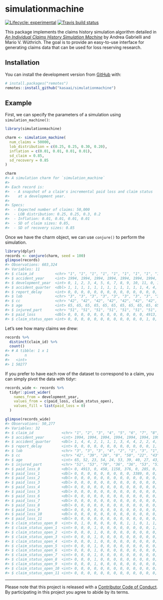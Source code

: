 
<!-- README.md is generated from README.Rmd. Please edit that file -->

# simulationmachine

<!-- badges: start -->

[![Lifecycle:
experimental](https://img.shields.io/badge/lifecycle-experimental-orange.svg)](https://www.tidyverse.org/lifecycle/#experimental)
[![Travis build
status](https://travis-ci.org/kasaai/simulationmachine.svg?branch=master)](https://travis-ci.org/kasaai/simulationmachine)
<!-- badges: end -->

This package implements the claims history simulation algorithm detailed
in [*An Individual Claims History Simulation
Machine*](https://www.mdpi.com/2227-9091/6/2/29) by Andrea Gabrielli and
Mario V. Wüthrich. The goal is to provide an easy-to-use interface for
generating claims data that can be used for loss reserving research.

## Installation

You can install the development version from
[GitHub](https://github.com/) with:

``` r
# install.packages("remotes")
remotes::install_github("kasaai/simulationmachine")
```

## Example

First, we can specify the parameters of a simulation using
`simulation_machine()`:

``` r
library(simulationmachine)

charm <- simulation_machine(
  num_claims = 50000, 
  lob_distribution = c(0.25, 0.25, 0.30, 0.20), 
  inflation = c(0.01, 0.01, 0.01, 0.01), 
  sd_claim = 0.85, 
  sd_recovery = 0.85
)

charm
#> A simulation charm for `simulation_machine`
#> 
#> Each record is:
#>  - A snapshot of a claim's incremental paid loss and claim status
#>    at a development year.
#> 
#> Specs:
#>  - Expected number of claims: 50,000
#>  - LOB distribution: 0.25, 0.25, 0.3, 0.2
#>  - Inflation: 0.01, 0.01, 0.01, 0.01
#>  - SD of claim sizes: 0.85,
#>  - SD of recovery sizes: 0.85
```

Once we have the charm object, we can use `conjure()` to perform the
simulation.

``` r
library(dplyr)
records <- conjure(charm, seed = 100)
glimpse(records)
#> Observations: 603,324
#> Variables: 11
#> $ claim_id          <chr> "1", "1", "1", "1", "1", "1", "1", "1", "1", "…
#> $ accident_year     <int> 1994, 1994, 1994, 1994, 1994, 1994, 1994, 1994…
#> $ development_year  <int> 0, 1, 2, 3, 4, 5, 6, 7, 8, 9, 10, 11, 0, 1, 2,…
#> $ accident_quarter  <dbl> 1, 1, 1, 1, 1, 1, 1, 1, 1, 1, 1, 1, 4, 4, 4, 4…
#> $ report_delay      <int> 0, 0, 0, 0, 0, 0, 0, 0, 0, 0, 0, 0, 0, 0, 0, 0…
#> $ lob               <chr> "3", "3", "3", "3", "3", "3", "3", "3", "3", "…
#> $ cc                <chr> "42", "42", "42", "42", "42", "42", "42", "42"…
#> $ age               <int> 65, 65, 65, 65, 65, 65, 65, 65, 65, 65, 65, 65…
#> $ injured_part      <chr> "51", "51", "51", "51", "51", "51", "51", "51"…
#> $ paid_loss         <dbl> 0, 0, 0, 0, 0, 0, 0, 0, 0, 0, 0, 0, 4913, 0, 0…
#> $ claim_status_open <int> 0, 0, 0, 0, 0, 0, 0, 0, 0, 0, 0, 0, 1, 0, 0, 0…
```

Let’s see how many claims we drew:

``` r
records %>% 
  distinct(claim_id) %>% 
  count()
#> # A tibble: 1 x 1
#>       n
#>   <int>
#> 1 50277
```

If you prefer to have each row of the dataset to correspond to a claim,
you can simply pivot the data with tidyr:

``` r
records_wide <- records %>% 
  tidyr::pivot_wider(
    names_from = development_year, 
    values_from = c(paid_loss, claim_status_open),
    values_fill = list(paid_loss = 0)
  )

glimpse(records_wide)
#> Observations: 50,277
#> Variables: 32
#> $ claim_id             <chr> "1", "2", "3", "4", "5", "6", "7", "8", "9"…
#> $ accident_year        <int> 1994, 1994, 1994, 1994, 1994, 1994, 1994, 1…
#> $ accident_quarter     <dbl> 1, 4, 4, 2, 1, 1, 1, 3, 4, 4, 2, 2, 4, 3, 1…
#> $ report_delay         <int> 0, 0, 0, 0, 0, 0, 0, 0, 0, 0, 0, 0, 1, 0, 0…
#> $ lob                  <chr> "3", "3", "3", "4", "2", "1", "3", "1", "3"…
#> $ cc                   <chr> "42", "39", "26", "8", "50", "22", "43", "1…
#> $ age                  <int> 65, 52, 23, 54, 24, 53, 39, 40, 27, 43, 55,…
#> $ injured_part         <chr> "51", "53", "70", "36", "36", "53", "51", "…
#> $ paid_loss_0          <dbl> 0, 4913, 0, 458, 1158, 376, 0, 285, 0, 0, 0…
#> $ paid_loss_1          <dbl> 0, 0, 0, 0, 0, 0, 0, 0, 0, 3389, 0, 0, 0, 0…
#> $ paid_loss_2          <dbl> 0, 0, 0, 0, 0, 0, 0, 0, 0, 0, 0, 0, 0, 0, 0…
#> $ paid_loss_3          <dbl> 0, 0, 0, 0, 0, 0, 0, 0, 0, 0, 0, 0, 0, 0, 0…
#> $ paid_loss_4          <dbl> 0, 0, 0, 0, 0, 0, 0, 0, 0, 0, 0, 0, 0, 0, 0…
#> $ paid_loss_5          <dbl> 0, 0, 0, 0, 0, 0, 0, 0, 0, 0, 0, 0, 0, 0, 0…
#> $ paid_loss_6          <dbl> 0, 0, 0, 0, 0, 0, 0, 0, 0, 0, 0, 0, 0, 0, 0…
#> $ paid_loss_7          <dbl> 0, 0, 0, 0, 0, 0, 0, 0, 0, 0, 0, 0, 0, 0, 0…
#> $ paid_loss_8          <dbl> 0, 0, 0, 0, 0, 0, 0, 0, 0, 0, 0, 0, 0, 0, 0…
#> $ paid_loss_9          <dbl> 0, 0, 0, 0, 0, 0, 0, 0, 0, 0, 0, 0, 0, 0, 0…
#> $ paid_loss_10         <dbl> 0, 0, 0, 0, 0, 0, 0, 0, 0, 0, 0, 0, 0, 0, 0…
#> $ paid_loss_11         <dbl> 0, 0, 0, 0, 0, 0, 0, 0, 0, 0, 0, 0, 0, 0, 0…
#> $ claim_status_open_0  <int> 0, 1, 0, 0, 0, 0, 0, 0, 1, 1, 0, 1, 1, 0, 0…
#> $ claim_status_open_1  <int> 0, 0, 0, 1, 0, 0, 0, 0, 0, 0, 0, 0, 1, 0, 0…
#> $ claim_status_open_2  <int> 0, 0, 0, 1, 0, 0, 0, 0, 0, 0, 0, 0, 0, 0, 0…
#> $ claim_status_open_3  <int> 0, 0, 0, 1, 0, 0, 0, 0, 0, 0, 0, 0, 0, 0, 0…
#> $ claim_status_open_4  <int> 0, 0, 0, 1, 0, 0, 0, 0, 0, 0, 0, 0, 0, 0, 0…
#> $ claim_status_open_5  <int> 0, 0, 0, 1, 0, 0, 0, 0, 0, 0, 0, 0, 0, 0, 0…
#> $ claim_status_open_6  <int> 0, 0, 0, 1, 0, 0, 0, 0, 0, 0, 0, 0, 0, 0, 0…
#> $ claim_status_open_7  <int> 0, 0, 0, 1, 0, 0, 0, 0, 0, 0, 0, 0, 0, 0, 0…
#> $ claim_status_open_8  <int> 0, 0, 0, 1, 0, 0, 0, 0, 0, 0, 0, 0, 0, 0, 0…
#> $ claim_status_open_9  <int> 0, 0, 0, 1, 0, 0, 0, 0, 0, 0, 0, 0, 0, 0, 0…
#> $ claim_status_open_10 <int> 0, 0, 0, 0, 0, 0, 0, 0, 0, 0, 0, 0, 0, 0, 0…
#> $ claim_status_open_11 <int> 0, 0, 0, 0, 0, 0, 0, 0, 0, 0, 0, 0, 0, 0, 0…
```

-----

Please note that this project is released with a [Contributor Code of
Conduct](https://github.com/kasaai/community/blob/master/CODE_OF_CONDUCT.md).
By participating in this project you agree to abide by its terms.
